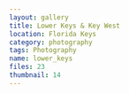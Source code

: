 ```yaml
---
layout: gallery
title: Lower Keys & Key West
location: Florida Keys
category: photography
tags: Photography
name: lower_keys
files: 23
thumbnail: 14
---
```

